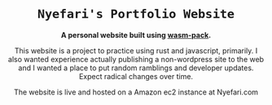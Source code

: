 <div align="center">

  <h1><code>Nyefari's Portfolio Website</code></h1>

  <strong>A personal website built using <a href="https://github.com/rustwasm/wasm-pack">wasm-pack</a>.</strong>

  This website is a project to practice using rust and javascript, primarily. I also wanted experience actually publishing a non-wordpress site to the web and I wanted a place to put random ramblings and developer updates. Expect radical changes over time. 

  The website is live and hosted on a Amazon ec2 instance at Nyefari.com

</div>
